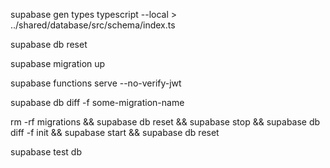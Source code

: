 supabase gen types typescript --local > ../shared/database/src/schema/index.ts

supabase db reset

supabase migration up

supabase functions serve --no-verify-jwt

supabase db diff -f some-migration-name

rm -rf migrations && supabase db reset && supabase stop && supabase db diff -f init && supabase start && supabase db reset

supabase test db
